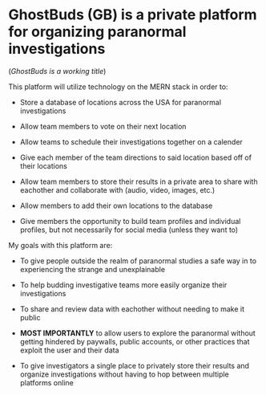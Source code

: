 # **GhostBuds** (GB) is a private platform for organizing paranormal investigations
(*GhostBuds is a working title*)

This platform will utilize technology on the MERN stack in order to:
* Store a database of locations across the USA for paranormal investigations

* Allow team members to vote on their next location

* Allow teams to schedule their investigations together on a calender

* Give each member of the team directions to said location based off of their locations

* Allow team members to store their results in a private area to share with eachother and collaborate with (audio, video, images, etc.)

* Allow members to add their own locations to the database

* Give members the opportunity to build team profiles and individual profiles, but not necessarily for social media (unless they want to)


My goals with this platform are: 

* To give people outside the realm of paranormal studies a safe way in to experiencing the strange and unexplainable 

* To help budding investigative teams more easily organize their investigations

* To share and review data with eachother without needing to make it public

* **MOST IMPORTANTLY** to allow users to explore the paranormal without getting hindered by paywalls, public accounts, or other practices that exploit the user and their data

* To give investigators a single place to privately store their results and organize investigations without having to hop between multiple platforms online
